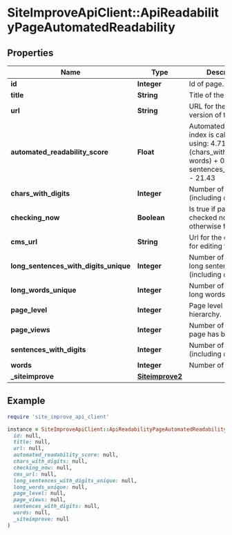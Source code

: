 # SiteImproveApiClient::ApiReadabilityPageAutomatedReadability

## Properties

| Name | Type | Description | Notes |
| ---- | ---- | ----------- | ----- |
| **id** | **Integer** | Id of page. |  |
| **title** | **String** | Title of the page | [optional] |
| **url** | **String** | URL for the live version of the page. | [optional] |
| **automated_readability_score** | **Float** | Automated readability index is calculated using:  4.71*(chars_with_digits / words) + 0.5*(words / sentences_with_digits) - 21.43  | [optional] |
| **chars_with_digits** | **Integer** | Number of characters (including digits) |  |
| **checking_now** | **Boolean** | Is true if page is being checked now; otherwise false. |  |
| **cms_url** | **String** | Url for the cms entry for editing the page. | [optional] |
| **long_sentences_with_digits_unique** | **Integer** | Number of unique long sentences (including digits). |  |
| **long_words_unique** | **Integer** | Number of unique long words. |  |
| **page_level** | **Integer** | Page level in site hierarchy. | [optional] |
| **page_views** | **Integer** | Number of times this page has been viewed | [optional] |
| **sentences_with_digits** | **Integer** | Number of sentences (including digits). |  |
| **words** | **Integer** | Number of words. |  |
| **_siteimprove** | [**Siteimprove2**](Siteimprove2.md) |  | [optional] |

## Example

```ruby
require 'site_improve_api_client'

instance = SiteImproveApiClient::ApiReadabilityPageAutomatedReadability.new(
  id: null,
  title: null,
  url: null,
  automated_readability_score: null,
  chars_with_digits: null,
  checking_now: null,
  cms_url: null,
  long_sentences_with_digits_unique: null,
  long_words_unique: null,
  page_level: null,
  page_views: null,
  sentences_with_digits: null,
  words: null,
  _siteimprove: null
)
```

